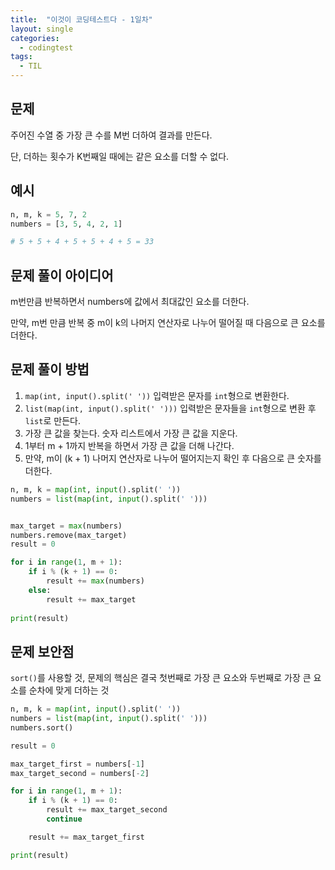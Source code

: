 ```yaml
---
title:  "이것이 코딩테스트다 - 1일차"
layout: single
categories:
  - codingtest
tags:
  - TIL
---
```

## 문제
주어진 수열 중 가장 큰 수를 M번 더하여 결과를 만든다. 

단, 더하는 횟수가 K번째일 때에는 같은 요소를 더할 수 없다.

## 예시
```python
n, m, k = 5, 7, 2
numbers = [3, 5, 4, 2, 1]

# 5 + 5 + 4 + 5 + 5 + 4 + 5 = 33
```

## 문제 풀이 아이디어
m번만큼 반복하면서 numbers에 값에서 최대값인 요소를 더한다.

만약, m번 만큼 반복 중 m이 k의 나머지 연산자로 나누어 떨어질 때 다음으로 큰 요소를 더한다.


## 문제 풀이 방법
1. `map(int, input().split(' '))` 입력받은 문자를 `int`형으로 변환한다.
2. `list(map(int, input().split(' ')))` 입력받은 문자들을 `int`형으로 변환 후 `list`로 만든다.
3. 가장 큰 값을 찾는다. 숫자 리스트에서 가장 큰 값을 지운다.
4. 1부터 m + 1까지 반복을 하면서 가장 큰 값을 더해 나간다.
5. 만약, m이 (k + 1) 나머지 연산자로 나누어 떨어지는지 확인 후 다음으로 큰 숫자를 더한다.

```python
n, m, k = map(int, input().split(' '))
numbers = list(map(int, input().split(' ')))


max_target = max(numbers)
numbers.remove(max_target)
result = 0

for i in range(1, m + 1):
    if i % (k + 1) == 0:
        result += max(numbers)
    else:
        result += max_target
        
print(result)
```

## 문제 보안점
`sort()`를 사용할 것, 문제의 핵심은 결국 첫번째로 가장 큰 요소와 두번째로 가장 큰 요소를 순차에 맞게 더하는 것

```python
n, m, k = map(int, input().split(' '))
numbers = list(map(int, input().split(' ')))
numbers.sort()

result = 0

max_target_first = numbers[-1]
max_target_second = numbers[-2]

for i in range(1, m + 1):
	if i % (k + 1) == 0:
		result += max_target_second
		continue

	result += max_target_first

print(result)
```